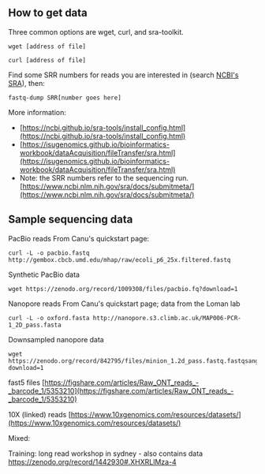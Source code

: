 ## How to get data

Three common options are wget, curl, and sra-toolkit.

```
wget [address of file]
```


```
curl [address of file]
```


Find some SRR numbers for reads you are interested in (search [NCBI's SRA](https://www.ncbi.nlm.nih.gov/sra)), then:

```
fastq-dump SRR[number goes here]
```
More information:

* [https://ncbi.github.io/sra-tools/install_config.html](https://ncbi.github.io/sra-tools/install_config.html)
* [https://isugenomics.github.io/bioinformatics-workbook/dataAcquisition/fileTransfer/sra.html](https://isugenomics.github.io/bioinformatics-workbook/dataAcquisition/fileTransfer/sra.html)
* Note: the SRR numbers refer to the sequencing run. [https://www.ncbi.nlm.nih.gov/sra/docs/submitmeta/](https://www.ncbi.nlm.nih.gov/sra/docs/submitmeta/)


## Sample sequencing data

<ss>PacBio reads</ss> From Canu's quickstart page:
```
curl -L -o pacbio.fastq http://gembox.cbcb.umd.edu/mhap/raw/ecoli_p6_25x.filtered.fastq
```

<ss>Synthetic PacBio data</ss>
```
wget https://zenodo.org/record/1009308/files/pacbio.fq?download=1
```

<ss>Nanopore reads</ss> From Canu's quickstart page; data from the Loman lab
```
curl -L -o oxford.fasta http://nanopore.s3.climb.ac.uk/MAP006-PCR-1_2D_pass.fasta
```

<ss>Downsampled nanopore data</ss>

```
wget https://zenodo.org/record/842795/files/minion_1.2d_pass.fastq.fastqsanger?download=1
```

<ss>fast5 files</ss>
[https://figshare.com/articles/Raw_ONT_reads_-_barcode_1/5353210](https://figshare.com/articles/Raw_ONT_reads_-_barcode_1/5353210)

<ss>10X (linked) reads</ss>
[https://www.10xgenomics.com/resources/datasets/](https://www.10xgenomics.com/resources/datasets/)


Mixed:

Training:
long read workshop in sydney - also contains data
https://zenodo.org/record/1442930#.XHXRLlMza-4
